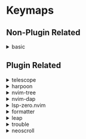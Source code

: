 # Keymaps

## Non-Plugin Related

<details/>

<Summary>basic</Summary>

- `<leader>t`   - Enter Terminal Mode
- `<Esc>`       - Escape Terminal Mode
- `<leader>d`   - Black Hole Delete
- `<leader>e`   - Vim File Explorer

</details>

## Plugin Related

<details/>

<Summary>telescope</summary>

- `<leader>y`   - Copy to System Clipboard
- `<leader>ff`  - Toggle Telescope Find Files
- `<leader>fg`  - Toggle Telescope Live Grep
- `<leader>fh`  - Toggle Telescope Help Tags

</details>

<details/>

<Summary>harpoon</summary>

- `Ctrl-e`      - Open Stabbed Windows
- `<leader>a`   - Stab Window
- `Ctrl-t`      - Switch to Window 1
- `Ctrl-h`      - Swith to Window 2

</details>

<details/>

<Summary>nvim-tree</summary>

- `<leader>-f`  - Open Tree

</details>

<details/>

<Summary>nvim-dap</summary>

- `Alt-t`       - Toggle Dap Window
- `Ctrl-c`      - Continue
- `Ctrl-right`  - Step Over
- `Ctrl-down`   - Step Into
- `Ctrl-up`     - Step Out
- `Ctrl-x`      - Toggle Breakpoint
- `Ctrl-t`      - Reset
- `Ctrl-k`      - Eval
- `Ctrl-w`      - Elements Watches Add
- `Ctrl-m`      - Float Element
- `Ctrl-v`      - Float Element Scopes
- `Ctrl-r`      - Flaot Element Repl
- `Ctrl-q`      - Terminate

</details>

<details/>

<Summary>lsp-zero.nvim</summary>

- `gD`          - Goto Decleration
- `gd`          - Goto Definition
- `K`           - Hover
- `<leader>vws` - Workspace Symbol
- `<leader>vd`  - Diagnostic Open Float
- `[d`          - Diagnostic Goto Next
- `]d`          - Diagnostic Goto Previous
- `<leader>vca` - Code Action
- `<leader>vrr` - References
- `Ctrl-h`      - Signature Help
- `,f`          - Formatting (See formatter Plugin)

</details>


<details/>

<Summary>formatter</summary>

- `<leader>F`   - Format Write

</details>

<details/>

<Summary>leap</summary>

- `s`           - leap Forward
- `S`           - leap Backwards

</details>

<details/>

<Summary>trouble</summary>

- `<leader>xx`  - Diagnostics Toggle
- `<leader>xX`  - Diagnostics Toggle for Current Buffer
- `<leader>xs`  - Symbols Toggle
- `<leader>xl`  - Lsp Toggle Focus Window Position Right False
- `<leader>xL`  - Loclist Toggle
- `<leader>xQ`  - Trouble Quick Fix List Toggle

</details>

<details/>

<Summary>neoscroll</summary>

- `Ctrl-d`      - Scroll Down
- `Ctrl-u`      - Scroll Up
- `Ctrl-b`      - Large Scroll Up
- `Ctrl-f`      - Large Scroll Down
- `C-y`         - Little Scroll Up

</details>
